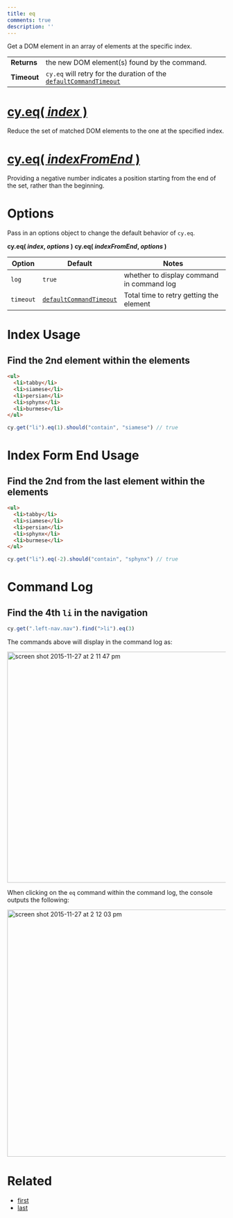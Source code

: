 ```yaml
---
title: eq
comments: true
description: ''
---
```


Get a DOM element in an array of elements at the specific index.

| | |
|--- | --- |
| **Returns** | the new DOM element(s) found by the command. |
| **Timeout** | `cy.eq` will retry for the duration of the [`defaultCommandTimeout`](https://on.cypress.io/guides/configuration#section-timeouts) |

# [cy.eq( *index* )](#section-index-usage)

Reduce the set of matched DOM elements to the one at the specified index.

# [cy.eq( *indexFromEnd* )](#section-index-from-end-usage)

Providing a negative number indicates a position starting from the end of the set, rather than the beginning.

# Options

Pass in an options object to change the default behavior of `cy.eq`.

**cy.eq( *index*, *options* )**
**cy.eq( *indexFromEnd*, *options* )**

Option | Default | Notes
--- | --- | ---
`log` | `true` | whether to display command in command log
`timeout` | [`defaultCommandTimeout`](https://on.cypress.io/guides/configuration#section-timeouts) | Total time to retry getting the element

# Index Usage

## Find the 2nd element within the elements

```html
<ul>
  <li>tabby</li>
  <li>siamese</li>
  <li>persian</li>
  <li>sphynx</li>
  <li>burmese</li>
</ul>
```

```javascript
cy.get("li").eq(1).should("contain", "siamese") // true
```

# Index Form End Usage

## Find the 2nd from the last element within the elements

```html
<ul>
  <li>tabby</li>
  <li>siamese</li>
  <li>persian</li>
  <li>sphynx</li>
  <li>burmese</li>
</ul>
```

```javascript
cy.get("li").eq(-2).should("contain", "sphynx") // true
```

# Command Log

## Find the 4th `li` in the navigation

```javascript
cy.get(".left-nav.nav").find(">li").eq(3)
```

The commands above will display in the command log as:

<img width="532" alt="screen shot 2015-11-27 at 2 11 47 pm" src="https://cloud.githubusercontent.com/assets/1271364/11447231/e225e1f2-9510-11e5-8615-4a5b42ef71c1.png">

When clicking on the `eq` command within the command log, the console outputs the following:

<img width="569" alt="screen shot 2015-11-27 at 2 12 03 pm" src="https://cloud.githubusercontent.com/assets/1271364/11447234/e594ce52-9510-11e5-8794-712a7dbeae55.png">

# Related

- [first](https://on.cypress.io/api/first)
- [last](https://on.cypress.io/api/last)
